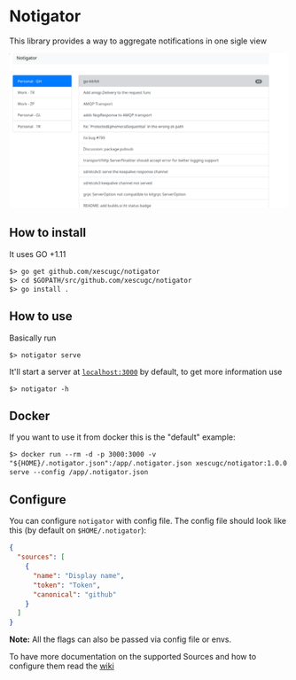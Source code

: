 # Notigator

This library provides a way to aggregate notifications in one sigle view

![notigator](https://github.com/xescugc/notigator/blob/master/docs/screenshot.png)

## How to install

It uses GO +1.11

```
$> go get github.com/xescugc/notigator
$> cd $GOPATH/src/github.com/xescugc/notigator
$> go install .
```

## How to use

Basically run

```
$> notigator serve
```

It'll start a server at [`localhost:3000`](localhost:3000) by default, to get more information use

```
$> notigator -h
```

## Docker

If you want to use it from docker this is the "default" example:

```
$> docker run --rm -d -p 3000:3000 -v "${HOME}/.notigator.json":/app/.notigator.json xescugc/notigator:1.0.0 serve --config /app/.notigator.json
```

## Configure

You can configure `notigator` with config file. The config file should look like this (by default on `$HOME/.notigator`):

```json
{
  "sources": [
    {
      "name": "Display name",
      "token": "Token",
      "canonical": "github"
    }
  ]
}
```

**Note:** All the flags can also be passed via config file or envs.

To have more documentation on the supported Sources and how to configure them read the [wiki](https://github.com/xescugc/notigator/wiki/Config-File)
